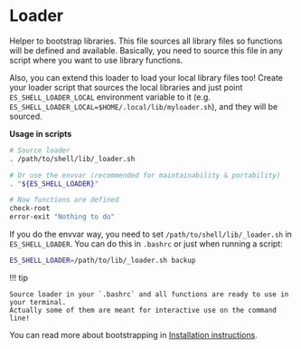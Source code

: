 # Loader

Helper to bootstrap libraries. This file sources all library files so functions will be defined and available.
Basically, you need to source this file in any script where you want to use library functions.

Also, you can extend this loader to load your local library files too!
Create your loader script that sources the local libraries and just point `ES_SHELL_LOADER_LOCAL` environment variable to it (e.g. `ES_SHELL_LOADER_LOCAL=$HOME/.local/lib/myloader.sh`), and they will be sourced.

**Usage in scripts**

```bash
# Source loader
. /path/to/shell/lib/_loader.sh

# Or use the envvar (recommended for maintainability & portability)
. "${ES_SHELL_LOADER}"

# Now functions are defined
check-root
error-exit "Nothing to do"
```

If you do the envvar way, you need to set `/path/to/shell/lib/_loader.sh` in `ES_SHELL_LOADER`.
You can do this in `.bashrc` or just when running a script:

```bash
ES_SHELL_LOADER=/path/to/lib/_loader.sh backup
```

!!! tip

    Source loader in your `.bashrc` and all functions are ready to use in your terminal.
    Actually some of them are meant for interactive use on the command line!

You can read more about bootstrapping in [Installation instructions](../install.md).
